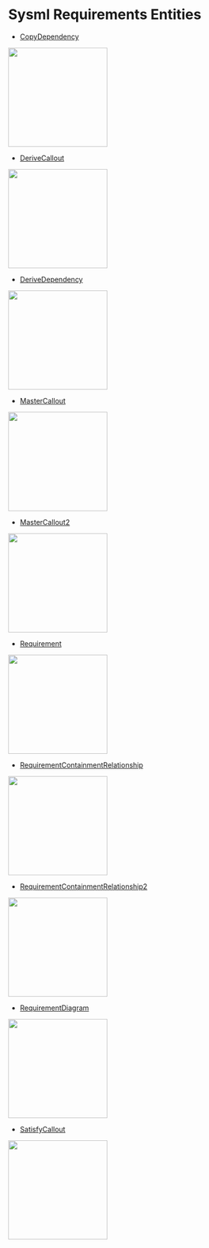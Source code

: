 # Sysml Requirements Entities


- [CopyDependency](./copy-dependency.md)  
<img src="./copy-dependency.png" width="200"/>

- [DeriveCallout](./derive-callout.md)  
<img src="./derive-callout.png" width="200"/>

- [DeriveDependency](./derive-dependency.md)  
<img src="./derive-dependency.png" width="200"/>

- [MasterCallout](./master-callout.md)  
<img src="./master-callout.png" width="200"/>

- [MasterCallout2](./master-callout-2.md)  
<img src="./master-callout-2.png" width="200"/>

- [Requirement](./requirement.md)  
<img src="./requirement.png" width="200"/>

- [RequirementContainmentRelationship](./requirement-containment-relationship.md)  
<img src="./requirement-containment-relationship.png" width="200"/>

- [RequirementContainmentRelationship2](./requirement-containment-relationship-2.md)  
<img src="./requirement-containment-relationship-2.png" width="200"/>

- [RequirementDiagram](./requirement-diagram.md)  
<img src="./requirement-diagram.png" width="200"/>

- [SatisfyCallout](./satisfy-callout.md)  
<img src="./satisfy-callout.png" width="200"/>
